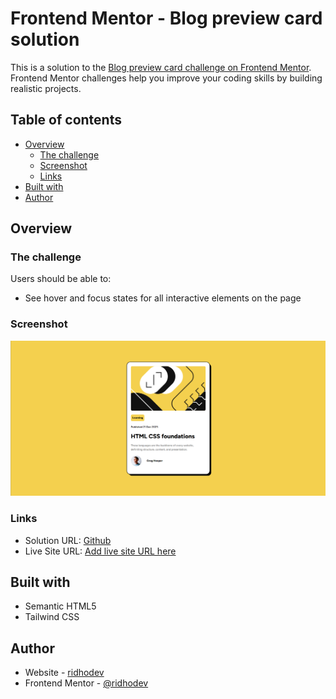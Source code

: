 # Frontend Mentor - Blog preview card solution

This is a solution to the [Blog preview card challenge on Frontend Mentor](https://www.frontendmentor.io/challenges/blog-preview-card-ckPaj01IcS). Frontend Mentor challenges help you improve your coding skills by building realistic projects.

## Table of contents

- [Overview](#overview)
  - [The challenge](#the-challenge)
  - [Screenshot](#screenshot)
  - [Links](#links)
- [Built with](#built-with)
- [Author](#author)

## Overview

### The challenge

Users should be able to:

- See hover and focus states for all interactive elements on the page

### Screenshot

![Preview](./assets/images/screenshot.png)

### Links

- Solution URL: [Github]([https://your-solution-url.com](https://github.com/ridhoriky/blog-preview-card-challenge))
- Live Site URL: [Add live site URL here](https://your-live-site-url.com)

## Built with

- Semantic HTML5
- Tailwind CSS

## Author

- Website - [ridhodev](https://www.ridhodev.com)
- Frontend Mentor - [@ridhodev](https://www.frontendmentor.io/profile/ridhoriky)
